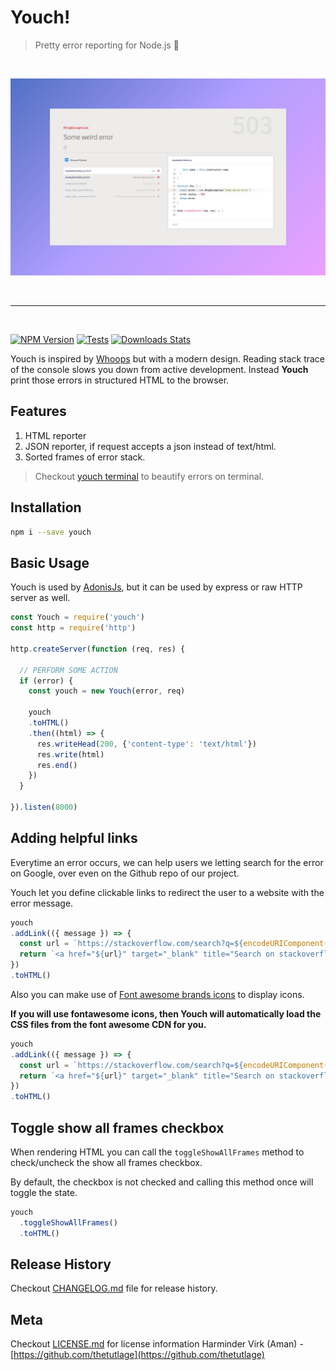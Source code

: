 # Youch!
> Pretty error reporting for Node.js :rocket:

<br />

<p>
  <a href="youch.jpeg">
    <img src="youch.jpeg" />
  </a>
</p>

<br />

---

<br />

[![NPM Version][npm-image]][npm-url]
[![Tests][gh-workflow-image]][gh-workflow-url]
[![Downloads Stats][npm-downloads-image]][npm-url]

Youch is inspired by [Whoops](https://filp.github.io/whoops) but with a modern design. Reading stack trace of the console slows you down from active development. Instead **Youch** print those errors in structured HTML to the browser.

## Features
1. HTML reporter
2. JSON reporter, if request accepts a json instead of text/html.
3. Sorted frames of error stack.

> Checkout [youch terminal](https://github.com/poppinss/youch-terminal) to beautify errors on terminal.

## Installation
```bash
npm i --save youch
```

## Basic Usage
Youch is used by [AdonisJs](http://adonisjs.com), but it can be used by express or raw HTTP server as well.

```javascript
const Youch = require('youch')
const http = require('http')

http.createServer(function (req, res) {

  // PERFORM SOME ACTION
  if (error) {
    const youch = new Youch(error, req)

    youch
    .toHTML()
    .then((html) => {
      res.writeHead(200, {'content-type': 'text/html'})
      res.write(html)
      res.end()
    })
  }

}).listen(8000)
```

## Adding helpful links
Everytime an error occurs, we can help users we letting search for the error on Google, over even on the Github repo of our project. 

Youch let you define clickable links to redirect the user to a website with the error message.

```js
youch
.addLink(({ message }) => {
  const url = `https://stackoverflow.com/search?q=${encodeURIComponent(`[adonis.js] ${message}`)}`
  return `<a href="${url}" target="_blank" title="Search on stackoverflow">Search stackoverflow</a>`
})
.toHTML()
``` 

Also you can make use of [Font awesome brands icons](https://fontawesome.com/icons?d=gallery&s=brands&m=free) to display icons. 

**If you will use fontawesome icons, then Youch will automatically load the CSS files from the font awesome CDN for you.**

```js
youch
.addLink(({ message }) => {
  const url = `https://stackoverflow.com/search?q=${encodeURIComponent(`[adonis.js] ${message}`)}`
  return `<a href="${url}" target="_blank" title="Search on stackoverflow"><i class="fab fa-stack-overflow"></i></a>`
})
.toHTML()
```

## Toggle show all frames checkbox
When rendering HTML you can call the `toggleShowAllFrames` method to check/uncheck the show all frames checkbox.

By default, the checkbox is not checked and calling this method once will toggle the state.

```js
youch
  .toggleShowAllFrames()
  .toHTML()
```

## Release History
Checkout [CHANGELOG.md](CHANGELOG.md) file for release history.

## Meta
Checkout [LICENSE.md](LICENSE.md) for license information
Harminder Virk (Aman) - [https://github.com/thetutlage](https://github.com/thetutlage)

[gh-workflow-image]: https://img.shields.io/github/workflow/status/poppinss/youch/test?style=for-the-badge
[gh-workflow-url]: https://github.com/poppinss/youch/actions/workflows/test.yml "Github action"

[npm-image]: https://img.shields.io/npm/v/youch.svg?style=for-the-badge&logo=npm
[npm-url]: https://npmjs.org/package/youch 'npm'

[npm-downloads-image]: https://img.shields.io/npm/dm/youch.svg?style=for-the-badge
